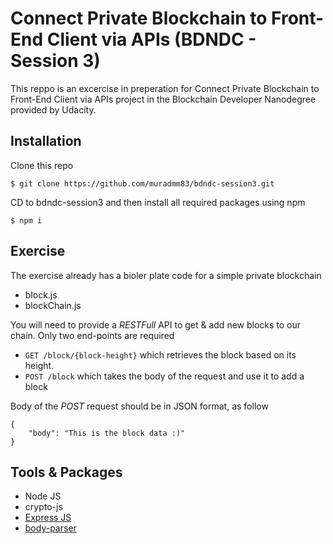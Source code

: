 # Connect Private Blockchain to Front-End Client via APIs (BDNDC - Session 3)

This reppo is an excercise in preperation for Connect Private Blockchain to Front-End Client via APIs project in the Blockchain Developer Nanodegree provided by Udacity.

## Installation
Clone this repo

```
$ git clone https://github.com/muradmm83/bdndc-session3.git
```

CD to bdndc-session3 and then install all required packages using npm

```
$ npm i
```

## Exercise

The exercise already has a bioler plate code for a simple private blockchain
* block.js
* blockChain.js

You will need to provide a *RESTFull* API to get & add new blocks to our chain. Only two end-points are required

* `GET /block/{block-height}` which retrieves the block based on its height.
* `POST /block` which takes the body of the request and use it to add a block

Body of the *POST* request should be in JSON format, as follow
```
{
    "body": "This is the block data :)"
}
```

## Tools & Packages

* Node JS
* crypto-js
* [Express JS](http://expressjs.com/)
* [body-parser](https://github.com/expressjs/body-parser)